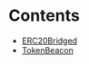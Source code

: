 

# Contents
- [ERC20Bridged](ERC20Bridged.sol/contract.ERC20Bridged.md)
- [TokenBeacon](TokenBeacon.sol/contract.TokenBeacon.md)
